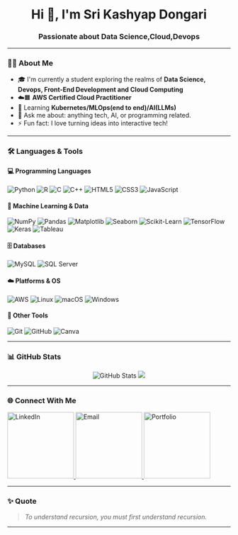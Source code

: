 
<h1 align="center">Hi 👋, I'm Sri Kashyap Dongari</h1>
<h3 align="center">Passionate about Data Science,Cloud,Devops</h3>

---

### 👨‍💻 About Me

- 🎓 I'm currently a student exploring the realms of **Data Science, Devops, Front-End Development and Cloud Computing**
- ☁️🟧 **AWS Certified Cloud Practitioner**
- 🌱 Learning **Kubernetes/MLOps(end to end)/AI(LLMs)**
- 💬 Ask me about: anything tech, AI, or programming related.
- ⚡ Fun fact: I love turning ideas into interactive tech!

---

<h3>🛠️ Languages & Tools</h3>

<!-- 💻 Programming Languages -->
<h4>💻 Programming Languages</h4>
<p>
  <img src="https://img.shields.io/badge/Python-3776AB?style=for-the-badge&logo=python&logoColor=white" alt="Python" title="Python" />
  <img src="https://img.shields.io/badge/R-276DC3?style=for-the-badge&logo=r&logoColor=white" alt="R" title="R" />
  <img src="https://img.shields.io/badge/C-00599C?style=for-the-badge&logo=c&logoColor=white" alt="C" title="C" />
  <img src="https://img.shields.io/badge/C++-00599C?style=for-the-badge&logo=c%2b%2b&logoColor=white" alt="C++" title="C++" />
  <img src="https://img.shields.io/badge/HTML5-E34F26?style=for-the-badge&logo=html5&logoColor=white" alt="HTML5" title="HTML5" />
  <img src="https://img.shields.io/badge/CSS3-1572B6?style=for-the-badge&logo=css3&logoColor=white" alt="CSS3" title="CSS3" />
  <img src="https://img.shields.io/badge/JavaScript-F7DF1E?style=for-the-badge&logo=javascript&logoColor=black" alt="JavaScript" title="JavaScript" />
</p>

<!-- 🧠 ML / AI & Data -->
<h4>🧠 Machine Learning & Data</h4>
<p>
  <img src="https://img.shields.io/badge/NumPy-013243?style=for-the-badge&logo=numpy&logoColor=white" alt="NumPy" title="NumPy" />
  <img src="https://img.shields.io/badge/Pandas-150458?style=for-the-badge&logo=pandas&logoColor=white" alt="Pandas" title="Pandas" />
  <img src="https://img.shields.io/badge/Matplotlib-11557C?style=for-the-badge&logo=matplotlib&logoColor=white" alt="Matplotlib" title="Matplotlib" />
  <img src="https://img.shields.io/badge/Seaborn-5A7D9A?style=for-the-badge&logo=python&logoColor=white" alt="Seaborn" title="Seaborn" />
  <img src="https://img.shields.io/badge/Scikit--Learn-F7931E?style=for-the-badge&logo=scikit-learn&logoColor=white" alt="Scikit-Learn" title="Scikit-Learn" />
  <img src="https://img.shields.io/badge/TensorFlow-FF6F00?style=for-the-badge&logo=tensorflow&logoColor=white" alt="TensorFlow" title="TensorFlow" />
  <img src="https://img.shields.io/badge/Keras-D00000?style=for-the-badge&logo=keras&logoColor=white" alt="Keras" title="Keras" />
  <img src="https://img.shields.io/badge/Tableau-E97627?style=for-the-badge&logo=tableau&logoColor=white" alt="Tableau" title="Tableau" />
</p>

<!-- 🗄️ Databases -->
<h4>🗄️ Databases</h4>
<p>
  <img src="https://img.shields.io/badge/MySQL-4479A1?style=for-the-badge&logo=mysql&logoColor=white" alt="MySQL" title="MySQL" />
  <img src="https://img.shields.io/badge/Microsoft%20SQL%20Server-CC2927?style=for-the-badge&logo=microsoftsqlserver&logoColor=white" alt="SQL Server" title="SQL Server" />
</p>

<!-- ☁️ Platforms & OS -->
<h4>☁️ Platforms & OS</h4>
<p>
  <img src="https://img.shields.io/badge/AWS-232F3E?style=for-the-badge&logo=amazonaws&logoColor=white" alt="AWS" title="AWS" />
  <img src="https://img.shields.io/badge/Linux-FCC624?style=for-the-badge&logo=linux&logoColor=black" alt="Linux" title="Linux" />
  <img src="https://img.shields.io/badge/macOS-000000?style=for-the-badge&logo=apple&logoColor=white" alt="macOS" title="macOS" />
  <img src="https://img.shields.io/badge/Windows-0078D6?style=for-the-badge&logo=windows&logoColor=white" alt="Windows" title="Windows" />
</p>

<!-- 🎨 Other Tools -->
<h4>🎨 Other Tools</h4>
<p>
  <img src="https://img.shields.io/badge/Git-F05032?style=for-the-badge&logo=git&logoColor=white" alt="Git" title="Git" />
  <img src="https://img.shields.io/badge/GitHub-181717?style=for-the-badge&logo=github&logoColor=white" alt="GitHub" title="GitHub" />
  <img src="https://img.shields.io/badge/Canva-00C4CC?style=for-the-badge&logo=canva&logoColor=white" alt="Canva" title="Canva" />
</p>

---

### 📊 GitHub Stats

<p align="center">
  <img src="https://github-readme-stats.vercel.app/api?username=srikashyap24&show_icons=true&theme=tokyonight" alt="GitHub Stats" />
  <img src="https://github-readme-stats.vercel.app/api/top-langs/?username=srikashyap24&layout=compact&theme=tokyonight" />

</p>

---

### 🌐 Connect With Me

<p>
  <a href="https://www.linkedin.com/in/dongari-sri-kashyap-549760249/" target="_blank">
    <img alt="LinkedIn" src="https://img.shields.io/badge/-LinkedIn-blue?style=for-the-badge&logo=linkedin" style="width: 150px; height: auto;" />
  </a>
  <a href="mailto:srikashyap2107@gmail.com">
    <img alt="Email" src="https://img.shields.io/badge/-Email-red?style=for-the-badge&logo=gmail" style="width: 150px; height: auto;" />
  </a>
  <a href="https://srikashyap24.github.io/portfolio/" target="_blank">
    <img alt="Portfolio" src="https://img.shields.io/badge/-Portfolio-000?style=for-the-badge&logo=google-chrome" style="width: 150px; height: auto;" />
  </a>
</p>


---

### ✨ Quote

> *To understand recursion, you must first understand recursion.*

---


<!--
**srikashyap24/srikashyap24** is a ✨ _special_ ✨ repository because its `README.md` (this file) appears on your GitHub profile.

Here are some ideas to get you started:

- 🔭 I’m currently working on ...
- 🌱 I’m currently learning ...
- 👯 I’m looking to collaborate on ...
- 🤔 I’m looking for help with ...
- 💬 Ask me about ...
- 📫 How to reach me: ...
- 😄 Pronouns: ...
- ⚡ Fun fact: ...
-->

